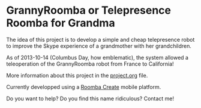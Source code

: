 GrannyRoomba or Telepresence Roomba for Grandma
===============================================

The idea of this project is to develop a simple and cheap telepresence robot to improve the Skype experience of a grandmother with her grandchildren.

As of 2013-10-14 (Columbus Day, how emblematic), the system allowed a teleoperation of the GrannyRoomba robot from France to California!

More information about this project in the [project.org](https://github.com/flupes/GrannyRoomba/blob/master/project.org) file.

Currently developped using a [Roomba Create](http://www.irobot.com/hrd_right_rail/create_rr/create_fam/createFam_rr_manuals.html) mobile platform.

Do you want to help? Do you find this name ridiculous? Contact me!


